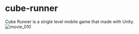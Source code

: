 # cube-runner
Cube Runner is a single level mobile game that made with Unity.
![movie_010](https://user-images.githubusercontent.com/100294574/157316404-f4d07add-e5a4-4c30-b641-2a0f6cb0a89d.gif)
